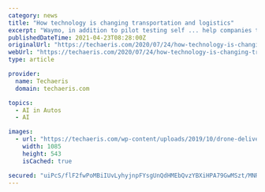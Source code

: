 ```yaml
---
category: news
title: "How technology is changing transportation and logistics"
excerpt: "Waymo, in addition to pilot testing self ... help companies take full advantage of all the data they collect. Artificial intelligence and big data analytics enable companies to find patterns ..."
publishedDateTime: 2021-04-23T08:28:00Z
originalUrl: "https://techaeris.com/2020/07/24/how-technology-is-changing-transportation-and-logistics/"
webUrl: "https://techaeris.com/2020/07/24/how-technology-is-changing-transportation-and-logistics/"
type: article

provider:
  name: Techaeris
  domain: techaeris.com

topics:
  - AI in Autos
  - AI

images:
  - url: "https://techaeris.com/wp-content/uploads/2019/10/drone-delivery-canada-sparrow-cargo-drone.jpg"
    width: 1085
    height: 543
    isCached: true

secured: "uiPcS/flF2fwPoMBiIUvLyhyjnpFYsgUnQdHMEbQvzYBXiHPA79GwMSzt/MNRyxrsItECQkmFvlUV/D1y35kn3VBk4KYvKLEEei2rARaTSeM3SqbSnVnSjMTFoX0CyJ7/95cjOmwEEhH7npGRpaVPjcVLXge8gB1+62Mj7rI2YzBUH4mLDuMvPVIH2+ZwnbA51bAUEgkr02ODunAAZIqLBJ8GWbfYxf0fhM4f2ORT1pTSTuI7eEXAdR1STc+tg25gFCY2op8l3sW642NUFnzEliAi8Q1cR85VsornrYR20LaAMqZqJzcu72JhG9OOlkAsJh7VP3Rg08/+tUpLkiD9UJ3GPX81q7Hz/uMwXQSZv8=;kZFPmXAnD/PTY1w1hFJVSg=="
---
```


